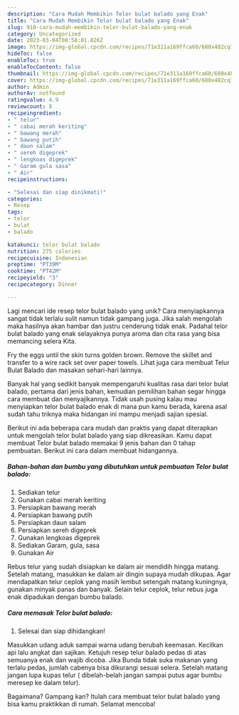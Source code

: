 ```yaml
---
description: "Cara Mudah Membikin Telor bulat balado yang Enak"
title: "Cara Mudah Membikin Telor bulat balado yang Enak"
slug: 910-cara-mudah-membikin-telor-bulat-balado-yang-enak
category: Uncategorized
date: 2023-03-04T08:58:01.826Z
image: https://img-global.cpcdn.com/recipes/71e311a169ffca60/680x482cq70/telor-bulat-balado-foto-resep-utama.jpg
hideToc: false
enableToc: true
enableTocContent: false
thumbnail: https://img-global.cpcdn.com/recipes/71e311a169ffca60/680x482cq70/telor-bulat-balado-foto-resep-utama.jpg
cover: https://img-global.cpcdn.com/recipes/71e311a169ffca60/680x482cq70/telor-bulat-balado-foto-resep-utama.jpg
author: Admin
authorAv: notfound
ratingvalue: 4.9
reviewcount: 8
recipeingredient:
- " telur"
- " cabai merah keriting"
- " bawang merah"
- " bawang putih"
- " daun salam"
- " sereh digeprek"
- " lengkoas digeprek"
- " Garam gula sasa"
- " Air"
recipeinstructions:

- "Selesai dan siap dinikmati!"
categories:
- Resep
tags:
- telor
- bulat
- balado

katakunci: telor bulat balado 
nutrition: 275 calories
recipecuisine: Indonesian
preptime: "PT39M"
cooktime: "PT42M"
recipeyield: "3"
recipecategory: Dinner

---
```





Lagi mencari ide resep telor bulat balado yang unik? Cara menyiapkannya sangat tidak terlalu sulit namun tidak gampang juga. Jika salah mengolah maka hasilnya akan hambar dan justru cenderung tidak enak. Padahal telor bulat balado yang enak selayaknya punya aroma dan cita rasa yang bisa memancing selera Kita.





Fry the eggs until the skin turns golden brown. Remove the skillet and transfer to a wire rack set over paper towels. Lihat juga cara membuat Telur Bulat Balado dan masakan sehari-hari lainnya.

Banyak hal yang sedikit banyak mempengaruhi kualitas rasa dari telor bulat balado, pertama dari jenis bahan, kemudian pemilihan bahan segar hingga cara membuat dan menyajikannya. Tidak usah pusing kalau mau menyiapkan telor bulat balado enak di mana pun kamu berada, karena asal sudah tahu triknya maka hidangan ini mampu menjadi sajian spesial.






Berikut ini ada beberapa cara mudah dan praktis yang dapat diterapkan untuk mengolah telor bulat balado yang siap dikreasikan. Kamu dapat membuat Telor bulat balado memakai 9 jenis bahan dan 0 tahap pembuatan. Berikut ini cara dalam membuat hidangannya.

<!--inarticleads1-->

##### Bahan-bahan dan bumbu yang dibutuhkan untuk pembuatan Telor bulat balado:

1. Sediakan  telur
1. Gunakan  cabai merah keriting
1. Persiapkan  bawang merah
1. Persiapkan  bawang putih
1. Persiapkan  daun salam
1. Persiapkan  sereh digeprek
1. Gunakan  lengkoas digeprek
1. Sediakan  Garam, gula, sasa
1. Gunakan  Air


Rebus telur yang sudah disiapkan ke dalam air mendidih hingga matang. Setelah matang, masukkan ke dalam air dingin supaya mudah dikupas. Agar mendapatkan telur ceplok yang masih lembut setengah matang kuningnya, gunakan minyak panas dan banyak. Selain telur ceplok, telur rebus juga enak dipadukan dengan bumbu balado. 

<!--inarticleads2-->

##### Cara memasak Telor bulat balado:


1. Selesai dan siap dihidangkan!

Masukkan udang aduk sampai warna udang berubah keemasan. Kecilkan api lalu angkat dan sajikan. Ketujuh resep telur balado pedas di atas semuanya enak dan wajib dicoba. Jika Bunda tidak suka makanan yang terlalu pedas, jumlah cabenya bisa dikurangi sesuai selera. Setelah matang jangan lupa kupas telur ( dibelah-belah jangan sampai putus agar bumbu meresep ke dalam telur). 

Bagaimana? Gampang kan? Itulah cara membuat telor bulat balado yang bisa kamu praktikkan di rumah. Selamat mencoba!
